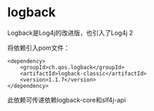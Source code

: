 # logback
Logback是Log4j的改进版，也引入了Log4j 2

将依赖引入pom文件：
```
<dependency>
    <groupId>ch.qos.logback</groupId>
    <artifactId>logback-classic</artifactId>
    <version>1.1.7</version>
</dependency>
```
此依赖可传递依赖logback-core和slf4j-api